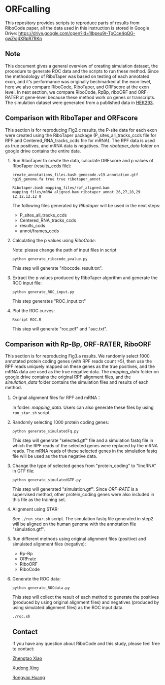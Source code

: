 # ORFcalling
This repository provides scripts to reproduce parts of results from RiboCode paper, all the data used in this instruction is stored in Google Drive:  https://drive.google.com/open?id=1Ibpeu9r-TpCce4qQG-gwZvj4XRpR7RKn

## Note

This document gives a general overview of creating simulation dataset, the procedure to generate ROC data and the scripts to run these method. Since the methodology of RiboTaper was based on testing of each annotated exon, and it's performance was originally bechmarked at the exon level, here we also compare RiboCode, RiboTaper, and ORFscore at the exon level. In next section, we compare RiboCode, RpBp, riboORF and ORF-RATER at gene-level because these method work on genes or transcripts. The simulation dataset were generated from a published data in [HEK293](https://www.nature.com/articles/nmeth.3208).

Comparison with RiboTaper and ORFscore
----------------

This section is for reproducing Fig2.c results, the P-site data for each exon were created using the RiboTaper package (P_sites_all_tracks_ccds file for RPF and Centered_RNA_tracks_ccds file for mRNA). The RPF data is used as true positives, and mRNA data is negatives. The *ribotaper_data* folder on google drive contains the entire data.

1. Run RiboTaper to create the data, calculate ORFscore and p values of RiboTaper (results_ccds file):

   `create_annotations_files.bash genecode.v19.annotation.gtf hg19_genome.fa true true ribotaper_annot` 

   `Ribotaper.bash mapping_files/rpf_aligned.bam mapping_files/mRNA_aligned.bam ribotaper_annot 26,27,28,29 12,12,12,12 8`

   The following files generated by *Ribotaper* will be used in the next steps:

   - P_sites_all_tracks_ccds
   - Centered_RNA_tracks_ccds
   - results_ccds
   - annot/frames_ccds


2. Calculating the p values using *RiboCode*:

   Note: please change the path of input files in script

   `python generate_ribocode_pvalue.py`

   This step will generate "ribocode_result.txt".

3. Extract the p values produced by RiboTaper algorithm and generate the ROC input file:

   `python generate_ROC_input.py`

   This step generates "ROC_input.txt"

4. Plot the ROC curves:

   `Rscript ROC.R`

   This step will generate "roc.pdf" and "auc.txt". 


Comparison with Rp-Bp, ORF-RATER, RiboORF
--------

This section is for reproducing Fig3.a results. We randomly select 1000 annotated protein coding genes (with RPF reads count >5), then use the RPF reads uniquely mapped on these genes as the true positives, and the mRNA data are used as the true negative data. The *mapping_data* folder on google drive contains the original RPF alignment files, and the *simulation_data* folder contains the simulation files and results of each method.

1. Orignal alignment files for RPF and mRNA：

   In folder: *mapping_data*. Users can also generate these files by using `run_star.sh` script.

2. Randomly selecting 1000 protein coding genes: 

   `python generate_simulatedFq.py`

   This step will generate "selected.gtf" file and a simulation fastq file in which the RPF reads of the selected genes were replaced by the mRNA reads. The mRNA reads of these selected genes in the simulation fastq file will be used as the true negative data.

3. Change the type of selected genes from "protein_coding" to "lincRNA" in GTF file:

   `python generate_simulatedGTF.py`

   This step will generated "simulation.gtf". Since *ORF-RATE* is a supervised method,  other protein_coding genes were also included in this file as the training set.

4. Alignment using STAR:

   See `./run_star.sh` script. The simulation fastq file generated in step2 will be aligned on the human genome with the annotation file "simulation.gtf".

5. Run different methods using original alignment files (positive) and simulated alignment files (negative):

   - Rp-Bp
   - ORFrate
   - RiboORF
   - RiboCode

6. Generate the ROC data:

   `python generate_ROCdata.py`

   This step will collect the result of each method to generate the positives (produced by using original alignment files) and negatives (produced by using simulated alignment files) as the ROC input data.

   `./roc.sh`

   ## Contact

   If you have any question about RiboCode and this study, please feel free to contact:

   [Zhengtao Xiao](xzt41@126.com)

   [Xudong Xing]()

   [Rongyao Huang]()
